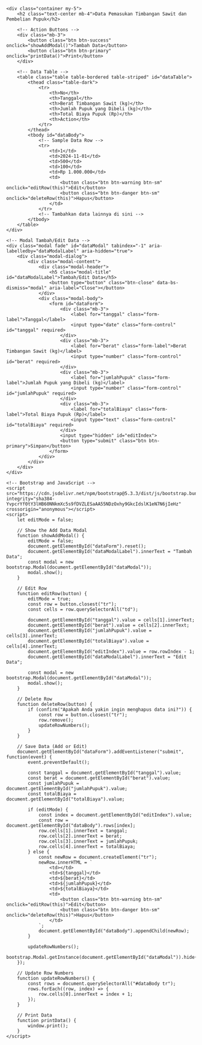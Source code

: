 
<html lang="en">

<head>
    <meta charset="UTF-8">
    <meta name="viewport" content="width=device-width, initial-scale=1.0">
    <title>Data Pemasukan Sawit dan Pembelian Pupuk</title>
    <!-- Bootstrap CSS -->
    <link href="https://cdn.jsdelivr.net/npm/bootstrap@5.3.3/dist/css/bootstrap.min.css" rel="stylesheet" integrity="sha384-QWTKZyjpPEjISv5WaRU9OFeRpok6YctnYmDr5pNlyT2bRjXh0JMhjY6hW+ALEwIH" crossorigin="anonymous">
</head>

<body>

    <div class="container my-5">
        <h2 class="text-center mb-4">Data Pemasukan Timbangan Sawit dan Pembelian Pupuk</h2>

        <!-- Action Buttons -->
        <div class="mb-3">
            <button class="btn btn-success" onclick="showAddModal()">Tambah Data</button>
            <button class="btn btn-primary" onclick="printData()">Print</button>
        </div>

        <!-- Data Table -->
        <table class="table table-bordered table-striped" id="dataTable">
            <thead class="table-dark">
                <tr>
                    <th>No</th>
                    <th>Tanggal</th>
                    <th>Berat Timbangan Sawit (kg)</th>
                    <th>Jumlah Pupuk yang Dibeli (kg)</th>
                    <th>Total Biaya Pupuk (Rp)</th>
                    <th>Action</th>
                </tr>
            </thead>
            <tbody id="dataBody">
                <!-- Sample Data Row -->
                <tr>
                    <td>1</td>
                    <td>2024-11-01</td>
                    <td>500</td>
                    <td>100</td>
                    <td>Rp 1.000.000</td>
                    <td>
                        <button class="btn btn-warning btn-sm" onclick="editRow(this)">Edit</button>
                        <button class="btn btn-danger btn-sm" onclick="deleteRow(this)">Hapus</button>
                    </td>
                </tr>
                <!-- Tambahkan data lainnya di sini -->
            </tbody>
        </table>
    </div>

    <!-- Modal Tambah/Edit Data -->
    <div class="modal fade" id="dataModal" tabindex="-1" aria-labelledby="dataModalLabel" aria-hidden="true">
        <div class="modal-dialog">
            <div class="modal-content">
                <div class="modal-header">
                    <h5 class="modal-title" id="dataModalLabel">Tambah/Edit Data</h5>
                    <button type="button" class="btn-close" data-bs-dismiss="modal" aria-label="Close"></button>
                </div>
                <div class="modal-body">
                    <form id="dataForm">
                        <div class="mb-3">
                            <label for="tanggal" class="form-label">Tanggal</label>
                            <input type="date" class="form-control" id="tanggal" required>
                        </div>
                        <div class="mb-3">
                            <label for="berat" class="form-label">Berat Timbangan Sawit (kg)</label>
                            <input type="number" class="form-control" id="berat" required>
                        </div>
                        <div class="mb-3">
                            <label for="jumlahPupuk" class="form-label">Jumlah Pupuk yang Dibeli (kg)</label>
                            <input type="number" class="form-control" id="jumlahPupuk" required>
                        </div>
                        <div class="mb-3">
                            <label for="totalBiaya" class="form-label">Total Biaya Pupuk (Rp)</label>
                            <input type="text" class="form-control" id="totalBiaya" required>
                        </div>
                        <input type="hidden" id="editIndex">
                        <button type="submit" class="btn btn-primary">Simpan</button>
                    </form>
                </div>
            </div>
        </div>
    </div>

    <!-- Bootstrap and JavaScript -->
    <script src="https://cdn.jsdelivr.net/npm/bootstrap@5.3.3/dist/js/bootstrap.bundle.min.js" integrity="sha384-YvpcrYf0tY3lHB60NNkmXc5s9fDVZLESaAA55NDzOxhy9GkcIdslK1eN7N6jIeHz" crossorigin="anonymous"></script>
    <script>
        let editMode = false;

        // Show the Add Data Modal
        function showAddModal() {
            editMode = false;
            document.getElementById("dataForm").reset();
            document.getElementById("dataModalLabel").innerText = "Tambah Data";
            const modal = new bootstrap.Modal(document.getElementById("dataModal"));
            modal.show();
        }

        // Edit Row
        function editRow(button) {
            editMode = true;
            const row = button.closest("tr");
            const cells = row.querySelectorAll("td");

            document.getElementById("tanggal").value = cells[1].innerText;
            document.getElementById("berat").value = cells[2].innerText;
            document.getElementById("jumlahPupuk").value = cells[3].innerText;
            document.getElementById("totalBiaya").value = cells[4].innerText;
            document.getElementById("editIndex").value = row.rowIndex - 1;
            document.getElementById("dataModalLabel").innerText = "Edit Data";

            const modal = new bootstrap.Modal(document.getElementById("dataModal"));
            modal.show();
        }

        // Delete Row
        function deleteRow(button) {
            if (confirm("Apakah Anda yakin ingin menghapus data ini?")) {
                const row = button.closest("tr");
                row.remove();
                updateRowNumbers();
            }
        }

        // Save Data (Add or Edit)
        document.getElementById("dataForm").addEventListener("submit", function(event) {
            event.preventDefault();

            const tanggal = document.getElementById("tanggal").value;
            const berat = document.getElementById("berat").value;
            const jumlahPupuk = document.getElementById("jumlahPupuk").value;
            const totalBiaya = document.getElementById("totalBiaya").value;

            if (editMode) {
                const index = document.getElementById("editIndex").value;
                const row = document.getElementById("dataBody").rows[index];
                row.cells[1].innerText = tanggal;
                row.cells[2].innerText = berat;
                row.cells[3].innerText = jumlahPupuk;
                row.cells[4].innerText = totalBiaya;
            } else {
                const newRow = document.createElement("tr");
                newRow.innerHTML = `
                    <td></td>
                    <td>${tanggal}</td>
                    <td>${berat}</td>
                    <td>${jumlahPupuk}</td>
                    <td>${totalBiaya}</td>
                    <td>
                        <button class="btn btn-warning btn-sm" onclick="editRow(this)">Edit</button>
                        <button class="btn btn-danger btn-sm" onclick="deleteRow(this)">Hapus</button>
                    </td>
                `;
                document.getElementById("dataBody").appendChild(newRow);
            }

            updateRowNumbers();
            bootstrap.Modal.getInstance(document.getElementById("dataModal")).hide();
        });

        // Update Row Numbers
        function updateRowNumbers() {
            const rows = document.querySelectorAll("#dataBody tr");
            rows.forEach((row, index) => {
                row.cells[0].innerText = index + 1;
            });
        }

        // Print Data
        function printData() {
            window.print();
        }
    </script>
</body>

</html>
